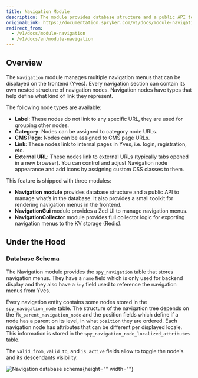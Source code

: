 ```yaml
---
title: Navigation Module
description: The module provides database structure and a public API to manage what’s in the database, and a small toolkit for rendering navigation menus in the frontend
originalLink: https://documentation.spryker.com/v1/docs/module-navigation
redirect_from:
  - /v1/docs/module-navigation
  - /v1/docs/en/module-navigation
---
```


## Overview
The `Navigation` module manages multiple navigation menus that can be displayed on the frontend (Yves). Every navigation section can contain its own nested structure of navigation nodes. Navigation nodes have types that help define what kind of link they represent.

The following node types are available:

* **Label**: These nodes do not link to any specific URL, they are used for grouping other nodes.
* **Category**: Nodes can be assigned to category node URLs.
* **CMS Page**: Nodes can be assigned to CMS page URLs.
* **Link**: These nodes link to internal pages in Yves, i.e. login, registration, etc.
* **External URL**: These nodes link to external URLs (typically tabs opened in a new browser).
You can control and adjust Navigation node appearance and add icons by assigning custom CSS classes to them.

This feature is shipped with three modules:

* **Navigation module** provides database structure and a public API to manage what’s in the database. It also provides a small toolkit for rendering navigation menus in the frontend.
* **NavigationGui** module provides a Zed UI to manage navigation menus.
* **NavigationCollector** module provides full collector logic for exporting navigation menus to the KV storage (Redis).

## Under the Hood
### Database Schema
The Navigation module provides the `spy_navigation` table that stores navigation menus. They have a `name` field which is only used for backend display and they also have a `key` field used to reference the navigation menus from Yves.

Every navigation entity contains some nodes stored in the `spy_navigation_node` table. The structure of the navigation tree depends on the `fk_parent_navigation_node` and the position fields which define if a node has a parent on its level, in what `position` they are ordered. Each navigation node has attributes that can be different per displayed locale. This information is stored in the `spy_navigation_node_localized_attributes` table.

The `valid_from`, `valid_to`, and `is_active` fields allow to toggle the node's and its descendants visibility.

![Navigation database schema](https://spryker.s3.eu-central-1.amazonaws.com/docs/Features/Navigation/Navigation+Module/navigation_db_schema_2_0.png){height="" width=""}

<!-- Last review date: Sep 21, 2017- by Karoly Gerner -->
